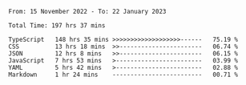<!-- <div align="center">
  
  ![](https://raw.githubusercontent.com/iaizawa0623/github-stats/master/generated/overview.svg#gh-dark-mode-only)
  ![](https://raw.githubusercontent.com/iaizawa0623/github-stats/master/generated/overview.svg#gh-light-mode-only)
  ![](https://raw.githubusercontent.com/iaizawa0623/github-stats/master/generated/languages.svg#gh-dark-mode-only)
  ![](https://raw.githubusercontent.com/iaizawa0623/github-stats/master/generated/languages.svg#gh-light-mode-only)

</div> -->


<!--
<a href="https://github.com/anuraghazra/github-readme-stats">
  <img src="https://github-readme-stats.vercel.app/api?username=iaizawa0623&show_icons=true&count_private=true&theme=dracula&line_height=40" />
  <img src="https://github-readme-stats.vercel.app/api/top-langs/?username=iaizawa0623&count_private=true&theme=dracula" />
</a>

***
-->

<!--START_SECTION:waka-->

```text
From: 15 November 2022 - To: 22 January 2023

Total Time: 197 hrs 37 mins

TypeScript   148 hrs 35 mins >>>>>>>>>>>>>>>>>>>------   75.19 %
CSS          13 hrs 18 mins  >>-----------------------   06.74 %
JSON         12 hrs 8 mins   >>-----------------------   06.15 %
JavaScript   7 hrs 53 mins   >------------------------   03.99 %
YAML         5 hrs 42 mins   >------------------------   02.88 %
Markdown     1 hr 24 mins    -------------------------   00.71 %
```

<!--END_SECTION:waka-->
